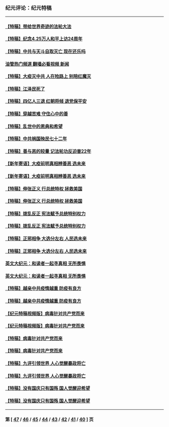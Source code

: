 ### 纪元评论：纪元特稿
---
#### [【特稿】带给世界奇迹的法轮大法](../../pages/nsc424/n13994132.md?06040330) 
#### [【特稿】纪念4.25万人和平上访24周年](../../pages/nsc424/n13980883.md?06040330) 
#### [【特稿】中共与天斗自取灭亡 现在还乐吗](../../pages/nsc424/n13897482.md?06040330) 
#### [油管热门频道 翻墙必看视频 新闻](ok?06040330)
#### [【特稿】大疫灭中共 人在险路上 别陪红魔灭](../../pages/nsc424/n13890697.md?06040330) 
#### [【特稿】江泽民死了](../../pages/nsc424/n13876300.md?06040330) 
#### [【特稿】四亿人三退 红朝将倾 退党保平安](../../pages/nsc424/n13794378.md?06040330) 
#### [【特稿】穿越苦难 守住心中的善](../../pages/nsc424/n13784979.md?06040330) 
#### [【特稿】乱世中的恩典和希望](../../pages/nsc424/n13734687.md?06040330) 
#### [【特稿】中共祸国殃民七十二年](../../pages/nsc424/n13272607.md?06040330) 
#### [【特稿】善与恶的较量 记法轮功反迫害22年](../../pages/nsc424/n13086597.md?06040330) 
#### [【新年寄语】大疫前明真相辨善恶 选未来](../../pages/nsc424/n12660855.md?06040330) 
#### [【新年寄语】大疫前明真相辨善恶 选未来](../../pages/nsc424/n12660855.md?06040330) 
#### [【特稿】伸张正义 行总统特权 拯救美国](../../pages/nsc424/n12616806.md?06040330) 
#### [【特稿】伸张正义 行总统特权 拯救美国](../../pages/nsc424/n12616806.md?06040330) 
#### [【特稿】拨乱反正 宪法赋予总统特别权力](../../pages/nsc424/n12598306.md?06040330) 
#### [【特稿】拨乱反正 宪法赋予总统特别权力](../../pages/nsc424/n12598306.md?06040330) 
#### [【特稿】正邪相争 大选分左右 人民选未来](../../pages/nsc424/n12545208.md?06040330) 
#### [【特稿】正邪相争 大选分左右 人民选未来](../../pages/nsc424/n12545208.md?06040330) 
#### [英文大纪元：和读者一起寻真相 无所畏惧](../../pages/nsc424/n12542027.md?06040330) 
#### [英文大纪元：和读者一起寻真相 无所畏惧](../../pages/nsc424/n12542027.md?06040330) 
#### [【特稿】越亲中共疫情越重 防疫有良方](../../pages/nsc424/n12042989.md?06040330) 
#### [【特稿】越亲中共疫情越重 防疫有良方](../../pages/nsc424/n12042989.md?06040330) 
#### [【纪元特稿视频版】病毒针对共产党而来](../../pages/nsc424/n11977328.md?06040330) 
#### [【纪元特稿视频版】病毒针对共产党而来](../../pages/nsc424/n11977328.md?06040330) 
#### [【特稿】病毒针对共产党而来](../../pages/nsc424/n11928818.md?06040330) 
#### [【特稿】病毒针对共产党而来](../../pages/nsc424/n11928818.md?06040330) 
#### [【特稿】九评引领世界 人心觉醒暴政将亡](../../pages/nsc424/n11660496.md?06040330) 
#### [【特稿】九评引领世界 人心觉醒暴政将亡](../../pages/nsc424/n11660496.md?06040330) 
#### [【特稿】没有国庆只有国殇 国人觉醒迎希望](../../pages/nsc424/n11549354.md?06040330) 
#### [【特稿】没有国庆只有国殇 国人觉醒迎希望](../../pages/nsc424/n11549354.md?06040330) 

---
#### 第 [ [47](./47.md?06040330) / [46](./46.md?06040330) / [45](./45.md?06040330) / [44](./44.md?06040330) / [43](./43.md?06040330) / [42](./42.md?06040330) / [41](./41.md?06040330) / [40](./40.md?06040330) ] 页
